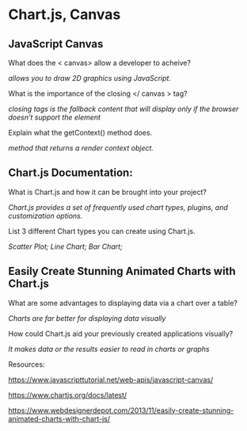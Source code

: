 # Chart.js, Canvas

## JavaScript Canvas

What does the < canvas> allow a developer to acheive? 

*allows you to draw 2D graphics using JavaScript.*

What is the importance of the closing </ canvas > tag?

*closing tags is the fallback content that will display only if the browser doesn’t support the element*


Explain what the getContext() method does.

*method that returns a render context object.*

## Chart.js Documentation:

What is Chart.js and how it can be brought into your project?

*Chart.js provides a set of frequently used chart types, plugins, and customization options.*


List 3 different Chart types you can create using Chart.js.

*Scatter Plot; Line Chart; Bar Chart;*

## Easily Create Stunning Animated Charts with Chart.js

What are some advantages to displaying data via a chart over a table?

*Charts are far better for displaying data visually*

How could Chart.js aid your previously created applications visually?

*It makes data or the results easier to read in charts or graphs*

Resources: 

https://www.javascripttutorial.net/web-apis/javascript-canvas/

https://www.chartjs.org/docs/latest/

https://www.webdesignerdepot.com/2013/11/easily-create-stunning-animated-charts-with-chart-js/
